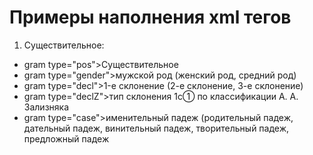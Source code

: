 # Примеры наполнения xml тегов
1) Существительное: 
- gram type="pos">Существительное</gram>
- gram type="gender">мужской род (женский род, средний род)</gram>
- gram type="decl">1-е склонение (2-е склонение, 3-е склонение)</gram>
 - gram type="declZ">тип склонения 1c①  по классификации А. А. Зализняка</gram>
 - gram type="case">именительный падеж (родительный падеж, дательный падеж, винительный падеж, творительный падеж, предложный падеж</gram>
